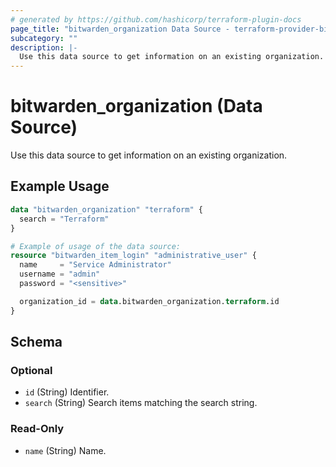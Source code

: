 ```yaml
---
# generated by https://github.com/hashicorp/terraform-plugin-docs
page_title: "bitwarden_organization Data Source - terraform-provider-bitwarden"
subcategory: ""
description: |-
  Use this data source to get information on an existing organization.
---
```


# bitwarden_organization (Data Source)

Use this data source to get information on an existing organization.

## Example Usage

```terraform
data "bitwarden_organization" "terraform" {
  search = "Terraform"
}

# Example of usage of the data source:
resource "bitwarden_item_login" "administrative_user" {
  name     = "Service Administrator"
  username = "admin"
  password = "<sensitive>"

  organization_id = data.bitwarden_organization.terraform.id
}
```

<!-- schema generated by tfplugindocs -->
## Schema

### Optional

- `id` (String) Identifier.
- `search` (String) Search items matching the search string.

### Read-Only

- `name` (String) Name.
